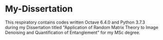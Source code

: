 # My-Dissertation

This respiratory contains codes written Octave 6.4.0 and Python 3.7.3 during my Dissertation titled "Application of Random Matrix Theory to Image Denoising and Quantification of Entanglement" for my MSc degree.
